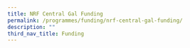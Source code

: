```yaml
---
title: NRF Central Gal Funding
permalink: /programmes/funding/nrf-central-gal-funding/
description: ""
third_nav_title: Funding
---
```

